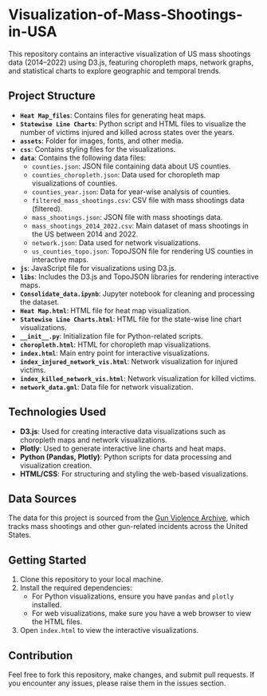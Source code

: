 # Visualization-of-Mass-Shootings-in-USA
This repository contains an interactive visualization of US mass shootings data (2014–2022) using D3.js, featuring choropleth maps, network graphs, and statistical charts to explore geographic and temporal trends.

## Project Structure

- **`Heat Map_files`**: Contains files for generating heat maps.
- **`Statewise Line Charts`**: Python script and HTML files to visualize the number of victims injured and killed across states over the years.
- **`assets`**: Folder for images, fonts, and other media.
- **`css`**: Contains styling files for the visualizations.
- **`data`**: Contains the following data files:
  - `counties.json`: JSON file containing data about US counties.
  - `counties_choropleth.json`: Data used for choropleth map visualizations of counties.
  - `counties_year.json`: Data for year-wise analysis of counties.
  - `filtered_mass_shootings.csv`: CSV file with mass shootings data (filtered).
  - `mass_shootings.json`: JSON file with mass shootings data.
  - `mass_shootings_2014_2022.csv`: Main dataset of mass shootings in the US between 2014 and 2022.
  - `network.json`: Data used for network visualizations.
  - `us_counties_topo.json`: TopoJSON file for rendering US counties in interactive maps.
- **`js`**: JavaScript file for visualizations using D3.js.
- **`libs`**: Includes the D3.js and TopoJSON libraries for rendering interactive maps.
- **`Consolidate_data.ipynb`**: Jupyter notebook for cleaning and processing the dataset.
- **`Heat Map.html`**: HTML file for heat map visualization.
- **`Statewise Line Charts.html`**: HTML file for the state-wise line chart visualizations.
- **`__init__.py`**: Initialization file for Python-related scripts.
- **`choropleth.html`**: HTML for choropleth map visualizations.
- **`index.html`**: Main entry point for interactive visualizations.
- **`index_injured_network_vis.html`**: Network visualization for injured victims.
- **`index_killed_network_vis.html`**: Network visualization for killed victims.
- **`network_data.gml`**: Data file for network visualization.

## Technologies Used

- **D3.js**: Used for creating interactive data visualizations such as choropleth maps and network visualizations.
- **Plotly**: Used to generate interactive line charts and heat maps.
- **Python (Pandas, Plotly)**: Python scripts for data processing and visualization creation.
- **HTML/CSS**: For structuring and styling the web-based visualizations.

## Data Sources

The data for this project is sourced from the [Gun Violence Archive](https://www.gunviolencearchive.org/), which tracks mass shootings and other gun-related incidents across the United States.

## Getting Started

1. Clone this repository to your local machine.
2. Install the required dependencies:
   - For Python visualizations, ensure you have `pandas` and `plotly` installed.
   - For web visualizations, make sure you have a web browser to view the HTML files.
3. Open `index.html` to view the interactive visualizations.

## Contribution
Feel free to fork this repository, make changes, and submit pull requests. If you encounter any issues, please raise them in the issues section.
